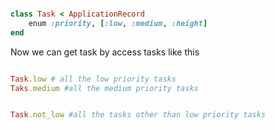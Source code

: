 ```rb

class Task < ApplicationRecord
	enum :priority, [:low, :medium, :height]
end
```

Now we can get task by access tasks like this

```rb

Task.low # all the low priority tasks
Taks.medium #all the medium priority tasks


Task.not_low #all the tasks other than low priority tasks

```